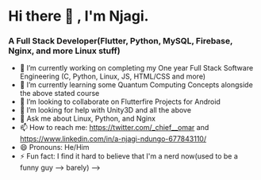 # Hi there 👋 , I'm Njagi. 
### A Full Stack Developer(Flutter, Python, MySQL, Firebase, Nginx, and more Linux stuff)

<!--
**enzonjagi/enzonjagi** is a ✨ _special_ ✨ repository because its `README.md` (this file) appears on your GitHub profile.

Here are some ideas to get you started:
-->
- 🔭 I’m currently working on completing my One year Full Stack Software Engineering (C, Python, Linux, JS, HTML/CSS and more)
- 🌱 I’m currently learning some Quantum Computing Concepts alongside the above stated course
- 👯 I’m looking to collaborate on Flutterfire Projects for Android
- 🤔 I’m looking for help with Unity3D and all the above
- 💬 Ask me about Linux, Python, and Nginx
- 📫 How to reach me: https://twitter.com/_chief__omar and https://www.linkedin.com/in/a-njagi-ndungo-677843110/
- 😄 Pronouns: He/Him
- ⚡ Fun fact: I find it hard to believe that I'm a nerd now(used to be a funny guy --> barely)
-->
